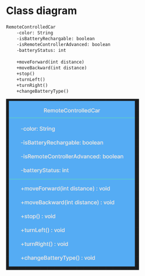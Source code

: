 # Class diagram

```
RemoteControlledCar
    -color: String
    -isBatteryRechargable: boolean
    -isRemoteControllerAdvanced: boolean
    -batteryStatus: int
    
    +moveForward(int distance)
    +moveBackward(int distance)
    +stop()
    +turnLeft()
    +turnRight()
    +changeBatteryType()
```

![class.png](class.png)
